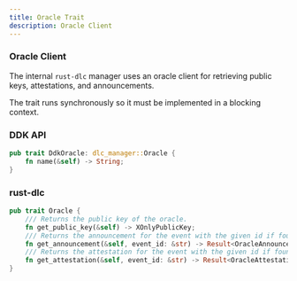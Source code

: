 ```yaml
---
title: Oracle Trait
description: Oracle Client
---
```


### Oracle Client

The internal `rust-dlc` manager uses an oracle client for retrieving public keys, attestations, and announcements. 

The trait runs synchronously so it must be implemented in a blocking context.

### DDK API
```rust
pub trait DdkOracle: dlc_manager::Oracle {
    fn name(&self) -> String;
}
```

### rust-dlc
```rust
pub trait Oracle {
    /// Returns the public key of the oracle.
    fn get_public_key(&self) -> XOnlyPublicKey;
    /// Returns the announcement for the event with the given id if found.
    fn get_announcement(&self, event_id: &str) -> Result<OracleAnnouncement, Error>;
    /// Returns the attestation for the event with the given id if found.
    fn get_attestation(&self, event_id: &str) -> Result<OracleAttestation, Error>;
}
```
